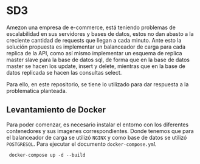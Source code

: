 # SD3
Amezon una empresa de e-commerce, está teniendo problemas de escalabilidad en sus servidores y bases de datos, estos no dan abasto a la creciente cantidad de requests que llegan a cada minuto. Ante esto la solución propuesta es implementar un balanceador de carga para cada replica de la API, como así mismo implementar un esquema de replica master slave para la base de datos sql, de forma que en la base de datos master se hacen los update, insert y delete, mientras que en la base de datos replicada se hacen las consultas select.

Para ello, en este repositorio, se tiene lo utilizado para dar respuesta a la problematica planteada. 

## Levantamiento de Docker
Para poder comenzar, es necesario instalar el entorno con los diferentes contenedores y sus imagenes correspondientes. Donde tenemos que para el balanceador de carga se utilizó `NGINX` y como base de datos se utilizó `POSTGRESQL`. Para ejecutar el documento `docker-compose.yml`

```
 docker-compose up -d --build
```
